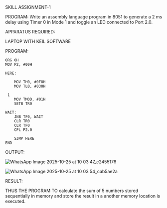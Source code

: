 SKILL ASSIGNMENT-1

PROGRAM:
Write an assembly language program in 8051 to generate a 2 ms delay using Timer 0 in Mode 1 and toggle an LED connected to Port 2.0.


APPARATUS REQUIRED:

LAPTOP WITH KEIL SOFTWARE

PROGRAM:
```
ORG 0H        
MOV P2, #00H  

HERE:  
    
    MOV TH0, #0F8H
    MOV TL0, #030H

 1
    MOV TMOD, #01H
    SETB TR0         

WAIT:  
    JNB TF0, WAIT
    CLR TR0          
    CLR TF0          
    CPL P2.0         

    SJMP HERE        
END

```
OUTPUT:

![WhatsApp Image 2025-10-25 at 10 03 47_c2455176](https://github.com/user-attachments/assets/eb77dfc0-82eb-4610-afae-c43606b16d72)

![WhatsApp Image 2025-10-25 at 10 03 54_cab5ae2a](https://github.com/user-attachments/assets/afc18a62-a9f3-444d-a300-503c358b0552)


RESULT:

THUS THE PROGRAM TO calculate the sum of 5 numbers stored sequentially in memory and store the result in a another memory location is executed. 
